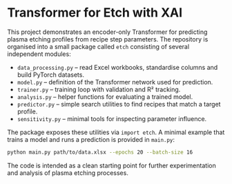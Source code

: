 # Transformer for Etch with XAI

This project demonstrates an encoder-only Transformer for predicting plasma
etching profiles from recipe step parameters.  The repository is organised
into a small package called `etch` consisting of several independent
modules:

- `data_processing.py` – read Excel workbooks, standardise columns and build
  PyTorch datasets.
- `model.py` – definition of the Transformer network used for prediction.
- `trainer.py` – training loop with validation and R² tracking.
- `analysis.py` – helper functions for evaluating a trained model.
- `predictor.py` – simple search utilities to find recipes that match a target
  profile.
- `sensitivity.py` – minimal tools for inspecting parameter influence.

The package exposes these utilities via ``import etch``.  A minimal example
that trains a model and runs a prediction is provided in ``main.py``:

```bash
python main.py path/to/data.xlsx --epochs 20 --batch-size 16
```

The code is intended as a clean starting point for further experimentation and
analysis of plasma etching processes.
